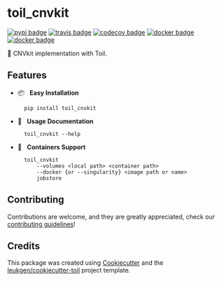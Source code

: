 # toil_cnvkit

[![pypi badge][pypi_badge]][pypi_base]
[![travis badge][travis_badge]][travis_base]
[![codecov badge][codecov_badge]][codecov_base]
[![docker badge][docker_badge]][docker_base]
[![docker badge][automated_badge]][docker_base]

🍋 CNVkit implementation with Toil.

## Features

* 📦 &nbsp; **Easy Installation**

        pip install toil_cnvkit

* 🍉 &nbsp; **Usage Documentation**

        toil_cnvkit --help

* 🐳 &nbsp; **Containers Support**

        toil_cnvkit
            --volumes <local path> <container path>
            --docker {or --singularity} <image path or name>
            jobstore
        

## Contributing

Contributions are welcome, and they are greatly appreciated, check our [contributing guidelines](.github/CONTRIBUTING.md)!

## Credits

This package was created using [Cookiecutter] and the
[leukgen/cookiecutter-toil] project template.

<!-- References -->
[singularity]: http://singularity.lbl.gov/
[docker2singularity]: https://github.com/singularityware/docker2singularity
[cookiecutter]: https://github.com/audreyr/cookiecutter
[leukgen/cookiecutter-toil]: https://github.com/leukgen/cookiecutter-toil

<!-- Badges -->
[docker_base]: https://hub.docker.com/r/leukgen/toil_cnvkit
[docker_badge]: https://img.shields.io/docker/build/leukgen/toil_cnvkit.svg
[automated_badge]: https://img.shields.io/docker/automated/leukgen/toil_cnvkit.svg
[codecov_badge]: https://codecov.io/gh/leukgen/toil_cnvkit/branch/master/graph/badge.svg
[codecov_base]: https://codecov.io/gh/leukgen/toil_cnvkit
[pypi_badge]: https://img.shields.io/pypi/v/toil_cnvkit.svg
[pypi_base]: https://pypi.python.org/pypi/toil_cnvkit
[travis_badge]: https://img.shields.io/travis/leukgen/toil_cnvkit.svg
[travis_base]: https://travis-ci.org/leukgen/toil_cnvkit

